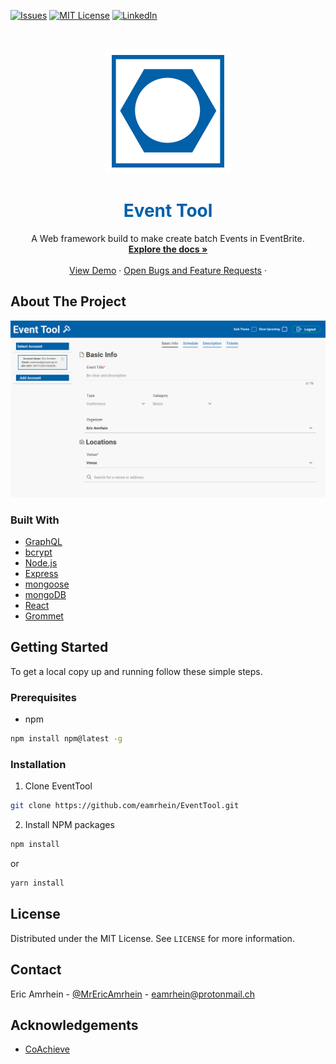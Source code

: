 [![Issues][issues-shield]][issues-url]
[![MIT License][license-shield]][license-url]
[![LinkedIn][linkedin-shield]][linkedin-url]

<!-- PROJECT LOGO -->

<br />
<p align="center">
  <a href="https://github.com/eamrhein/EventTool">
    <img src="images/logo.png" alt="Logo" />
  </a>
  <h1 align="center" style="color:rgb(0, 96, 168)">Event Tool</h1>
  <p align="center">
    A Web framework build to make create batch Events in EventBrite.
    <br />
    <a href="https://github.com/eamrhein/EventTool/wiki"><strong>Explore the docs »</strong></a>
    <br />
    <br />
    <a href="http://eventtool.ericamrhein.com/">View Demo</a>
    ·
    <a href="https://github.com/eamrhein/EventTool/issues">Open Bugs and Feature Requests</a>
    ·
  </p>
</p>

## About The Project

[![Product Name Screen Shot][product-screenshot]](https://example.com)

### Built With

- [GraphQL](https://graphql.org/)
- [bcrypt](https://github.com/kelektiv/node.bcrypt.js)
- [Node.js](https://nodejs.org/)
- [Express](https://expressjs.com/)
- [mongoose](https://mongoosejs.com/)
- [mongoDB](https://www.mongodb.com/)
- [React](https://reactjs.org/)
- [Grommet](https://v2.grommet.io/)

<!-- GETTING STARTED -->

## Getting Started

To get a local copy up and running follow these simple steps.

### Prerequisites

- npm

```sh
npm install npm@latest -g
```

### Installation

1. Clone EventTool

```sh
git clone https://github.com/eamrhein/EventTool.git
```

2. Install NPM packages

```sh
npm install
```

or

```sh
yarn install
```

## License

Distributed under the MIT License. See `LICENSE` for more information.

<!-- CONTACT -->

## Contact

Eric Amrhein - [@MrEricAmrhein](https://twitter.com/MrEricAmrhein) - eamrhein@protonmail.ch

## Acknowledgements

- [CoAchieve](https://coachieve.co)

[issues-shield]: https://img.shields.io/github/issues/eamrhein/EventTool.svg?style=flat-square
[issues-url]: https://github.com/eamrhein/EventTool/issues
[license-shield]: https://img.shields.io/github/license/eamrhein/EventTool?style=flat-square
[license-url]: https://github.com/eamrhein/EventTool/blob/master/LICENSE
[linkedin-shield]: https://img.shields.io/badge/-LinkedIn-black.svg?style=flat-square&logo=linkedin&colorB=555
[linkedin-url]: https://linkedin.com/in/eamrhein
[product-screenshot]: images/screenshot.png
